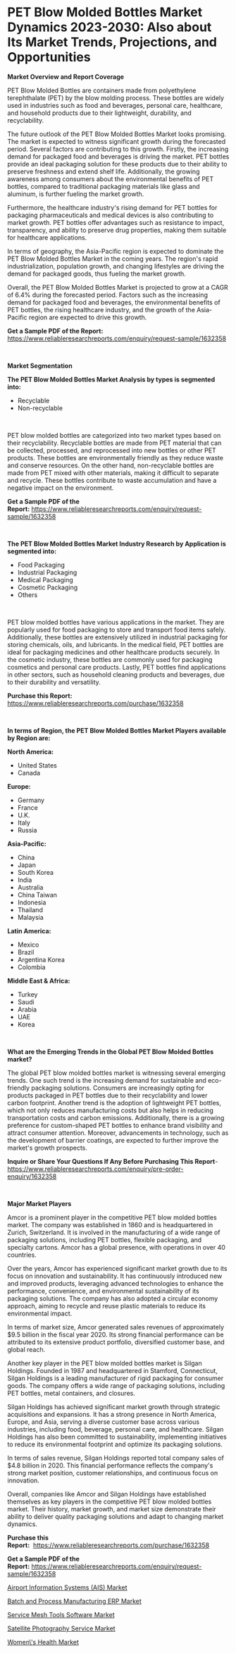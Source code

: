 <p><h1>PET Blow Molded Bottles Market Dynamics 2023-2030: Also about Its Market Trends, Projections, and Opportunities</h1></p><p><strong>Market Overview and Report Coverage</strong></p>
<p><p>PET Blow Molded Bottles are containers made from polyethylene terephthalate (PET) by the blow molding process. These bottles are widely used in industries such as food and beverages, personal care, healthcare, and household products due to their lightweight, durability, and recyclability.</p><p>The future outlook of the PET Blow Molded Bottles Market looks promising. The market is expected to witness significant growth during the forecasted period. Several factors are contributing to this growth. Firstly, the increasing demand for packaged food and beverages is driving the market. PET bottles provide an ideal packaging solution for these products due to their ability to preserve freshness and extend shelf life. Additionally, the growing awareness among consumers about the environmental benefits of PET bottles, compared to traditional packaging materials like glass and aluminum, is further fueling the market growth.</p><p>Furthermore, the healthcare industry's rising demand for PET bottles for packaging pharmaceuticals and medical devices is also contributing to market growth. PET bottles offer advantages such as resistance to impact, transparency, and ability to preserve drug properties, making them suitable for healthcare applications.</p><p>In terms of geography, the Asia-Pacific region is expected to dominate the PET Blow Molded Bottles Market in the coming years. The region's rapid industrialization, population growth, and changing lifestyles are driving the demand for packaged goods, thus fueling the market growth.</p><p>Overall, the PET Blow Molded Bottles Market is projected to grow at a CAGR of 6.4% during the forecasted period. Factors such as the increasing demand for packaged food and beverages, the environmental benefits of PET bottles, the rising healthcare industry, and the growth of the Asia-Pacific region are expected to drive this growth.</p></p>
<p><strong>Get a Sample PDF of the Report:</strong> <a href="https://www.reliableresearchreports.com/enquiry/request-sample/1632358">https://www.reliableresearchreports.com/enquiry/request-sample/1632358</a></p>
<p>&nbsp;</p>
<p><strong>Market Segmentation</strong></p>
<p><strong>The PET Blow Molded Bottles Market Analysis by types is segmented into:</strong></p>
<p><ul><li>Recyclable</li><li>Non-recyclable</li></ul></p>
<p>&nbsp;</p>
<p><p>PET blow molded bottles are categorized into two market types based on their recyclability. Recyclable bottles are made from PET material that can be collected, processed, and reprocessed into new bottles or other PET products. These bottles are environmentally friendly as they reduce waste and conserve resources. On the other hand, non-recyclable bottles are made from PET mixed with other materials, making it difficult to separate and recycle. These bottles contribute to waste accumulation and have a negative impact on the environment.</p></p>
<p><strong>Get a Sample PDF of the Report:</strong>&nbsp;<a href="https://www.reliableresearchreports.com/enquiry/request-sample/1632358">https://www.reliableresearchreports.com/enquiry/request-sample/1632358</a></p>
<p>&nbsp;</p>
<p><strong>The PET Blow Molded Bottles Market Industry Research by Application is segmented into:</strong></p>
<p><ul><li>Food Packaging</li><li>Industrial Packaging</li><li>Medical Packaging</li><li>Cosmetic Packaging</li><li>Others</li></ul></p>
<p>&nbsp;</p>
<p><p>PET blow molded bottles have various applications in the market. They are popularly used for food packaging to store and transport food items safely. Additionally, these bottles are extensively utilized in industrial packaging for storing chemicals, oils, and lubricants. In the medical field, PET bottles are ideal for packaging medicines and other healthcare products securely. In the cosmetic industry, these bottles are commonly used for packaging cosmetics and personal care products. Lastly, PET bottles find applications in other sectors, such as household cleaning products and beverages, due to their durability and versatility.</p></p>
<p><strong>Purchase this Report:</strong>&nbsp; <a href="https://www.reliableresearchreports.com/purchase/1632358">https://www.reliableresearchreports.com/purchase/1632358</a></p>
<p>&nbsp;</p>
<p><strong>In terms of Region, the PET Blow Molded Bottles Market Players available by Region are:</strong></p>
<p>
    <p> <strong> North America: </strong>
        <ul>
            <li>United States</li>
            <li>Canada</li>
        </ul>
        </p> 
    <p> <strong> Europe: </strong>
        <ul>
            <li>Germany</li>
            <li>France</li>
            <li>U.K.</li>
            <li>Italy</li>
            <li>Russia</li>
        </ul>
        </p> 
    <p> <strong> Asia-Pacific: </strong>
        <ul>
            <li>China</li>
            <li>Japan</li>
            <li>South Korea</li>
            <li>India</li>
            <li>Australia</li>
            <li>China Taiwan</li>
            <li>Indonesia</li>
            <li>Thailand</li>
            <li>Malaysia</li>
        </ul>
        </p> 
    <p> <strong> Latin America: </strong>
        <ul>
            <li>Mexico</li>
            <li>Brazil</li>
            <li>Argentina Korea</li>
            <li>Colombia</li>
        </ul>
        </p> 
    <p> <strong> Middle East & Africa: </strong>
        <ul>
            <li>Turkey</li>
            <li>Saudi</li>
            <li>Arabia</li>
            <li>UAE</li>
            <li>Korea</li>
        </ul>
    </p>
    </p>
<p>&nbsp;</p>
<p><strong>What are the Emerging Trends in the Global PET Blow Molded Bottles market?</strong></p>
<p><p>The global PET blow molded bottles market is witnessing several emerging trends. One such trend is the increasing demand for sustainable and eco-friendly packaging solutions. Consumers are increasingly opting for products packaged in PET bottles due to their recyclability and lower carbon footprint. Another trend is the adoption of lightweight PET bottles, which not only reduces manufacturing costs but also helps in reducing transportation costs and carbon emissions. Additionally, there is a growing preference for custom-shaped PET bottles to enhance brand visibility and attract consumer attention. Moreover, advancements in technology, such as the development of barrier coatings, are expected to further improve the market's growth prospects.</p></p>
<p><strong>Inquire or Share Your Questions If Any Before Purchasing This Report</strong>- <a href="https://www.reliableresearchreports.com/enquiry/pre-order-enquiry/1632358">https://www.reliableresearchreports.com/enquiry/pre-order-enquiry/1632358</a></p>
<p>&nbsp;</p>
<p><strong>Major Market Players</strong></p>
<p><p>Amcor is a prominent player in the competitive PET blow molded bottles market. The company was established in 1860 and is headquartered in Zurich, Switzerland. It is involved in the manufacturing of a wide range of packaging solutions, including PET bottles, flexible packaging, and specialty cartons. Amcor has a global presence, with operations in over 40 countries.</p><p>Over the years, Amcor has experienced significant market growth due to its focus on innovation and sustainability. It has continuously introduced new and improved products, leveraging advanced technologies to enhance the performance, convenience, and environmental sustainability of its packaging solutions. The company has also adopted a circular economy approach, aiming to recycle and reuse plastic materials to reduce its environmental impact.</p><p>In terms of market size, Amcor generated sales revenues of approximately $9.5 billion in the fiscal year 2020. Its strong financial performance can be attributed to its extensive product portfolio, diversified customer base, and global reach.</p><p>Another key player in the PET blow molded bottles market is Silgan Holdings. Founded in 1987 and headquartered in Stamford, Connecticut, Silgan Holdings is a leading manufacturer of rigid packaging for consumer goods. The company offers a wide range of packaging solutions, including PET bottles, metal containers, and closures.</p><p>Silgan Holdings has achieved significant market growth through strategic acquisitions and expansions. It has a strong presence in North America, Europe, and Asia, serving a diverse customer base across various industries, including food, beverage, personal care, and healthcare. Silgan Holdings has also been committed to sustainability, implementing initiatives to reduce its environmental footprint and optimize its packaging solutions.</p><p>In terms of sales revenue, Silgan Holdings reported total company sales of $4.8 billion in 2020. This financial performance reflects the company's strong market position, customer relationships, and continuous focus on innovation.</p><p>Overall, companies like Amcor and Silgan Holdings have established themselves as key players in the competitive PET blow molded bottles market. Their history, market growth, and market size demonstrate their ability to deliver quality packaging solutions and adapt to changing market dynamics.</p></p>
<p><strong>Purchase this Report:</strong>&nbsp;&nbsp;<a href="https://www.reliableresearchreports.com/purchase/1632358">https://www.reliableresearchreports.com/purchase/1632358</a></p>
<p></p>
<p><strong>Get a Sample PDF of the Report:</strong>&nbsp;<a href="https://www.reliableresearchreports.com/enquiry/request-sample/1632358">https://www.reliableresearchreports.com/enquiry/request-sample/1632358</a></p>
<p><p><a href="https://medium.com/@shiv151299/airport-information-systems-ais-market-analysis-and-sze-forecasted-for-period-from-2023-to-2030-be87641c80e9">Airport Information Systems (AIS) Market</a></p><p><a href="https://medium.com/@santoshh992151/batch-and-process-manufacturing-erp-market-analysis-and-sze-forecasted-for-period-from-2023-to-2030-d93d45cd0521">Batch and Process Manufacturing ERP Market</a></p><p><a href="https://medium.com/@yashreports27/service-mesh-tools-software-market-share-evolution-and-market-growth-trends-2023-2030-1bd6f09e3222">Service Mesh Tools Software Market</a></p><p><a href="https://medium.com/@shivay151299/satellite-photography-service-market-analysis-and-sze-forecasted-for-period-from-2023-to-2030-dfed91a1d682">Satellite Photography Service Market</a></p><p><a href="https://medium.com/@primeyash92/women-s-health-market-trends-and-market-analysis-forecasted-for-period-2023-2030-88cf9943660b">Women\'s Health Market</a></p></p>